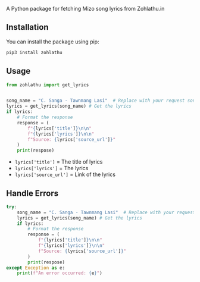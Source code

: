 A Python package for fetching Mizo song lyrics from Zohlathu.in


## Installation

You can install the package using pip:
```bash
pip3 install zohlathu
```

## Usage
```python
from zohlathu import get_lyrics


song_name = "C. Sanga - Tawnmang Lasi"  # Replace with your request song name
lyrics = get_lyrics(song_name) # Get the lyrics
if lyrics:
    # Format the response
    response = (
        f"{lyrics['title']}\n\n"
        f"{lyrics['lyrics']}\n\n"
        f"Source: {lyrics['source_url']}"
    )
    print(respose)
```

* `lyrics['title']` = The title of lyrics
* `lyrics['lyrics']` = The lyrics
* `lyrics['source_url']` = Link of the lyrics

## Handle Errors
```python
try:
    song_name = "C. Sanga - Tawnmang Lasi"  # Replace with your request song name
    lyrics = get_lyrics(song_name) # Get the lyrics
    if lyrics:
        # Format the response
        response = (
            f"{lyrics['title']}\n\n"
            f"{lyrics['lyrics']}\n\n"
            f"Source: {lyrics['source_url']}"
        )
        print(respose)
except Exception as e:
    print(f"An error occurred: {e}")
```
